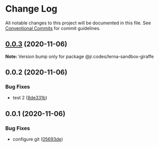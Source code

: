 # Change Log

All notable changes to this project will be documented in this file.
See [Conventional Commits](https://conventionalcommits.org) for commit guidelines.

## [0.0.3](https://github.com/jr-codes/lerna-sandbox/compare/v0.0.2...v0.0.3) (2020-11-06)

**Note:** Version bump only for package @jr.codes/lerna-sandbox-giraffe





## 0.0.2 (2020-11-06)


### Bug Fixes

* test 2 ([8de331b](https://github.com/jr-codes/lerna-sandbox/commit/8de331b68f98781427665fb260ab5bc45bbbfa4a))





## 0.0.1 (2020-11-06)


### Bug Fixes

* configure git ([05693de](https://github.com/jr-codes/lerna-sandbox/commit/05693de1f203ec6eea35baa0c0f1888dfc21147e))
